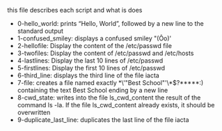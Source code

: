 this file describes each script and what is does
- 0-hello_world: prints “Hello, World”, followed by a new line to the standard output
- 1-confused_smiley: displays a confused smiley "(Ôo)'
- 2-hellofile: Display the content of the /etc/passwd file
- 3-twofiles: Display the content of /etc/passwd and /etc/hosts
- 4-lastlines: Display the last 10 lines of /etc/passwd
- 5-firstlines: Display the first 10 lines of /etc/passwd
- 6-third_line:  displays the third line of the file iacta
- 7-file: creates a file named exactly \*\\'"Best School"\'\\*$\?\*\*\*\*\*:) containing the text Best School ending by a new line
- 8-cwd_state:  writes into the file ls_cwd_content the result of the command ls -la. If the file ls_cwd_content already exists, it should be overwritten
- 9-duplicate_last_line: duplicates the last line of the file iacta
